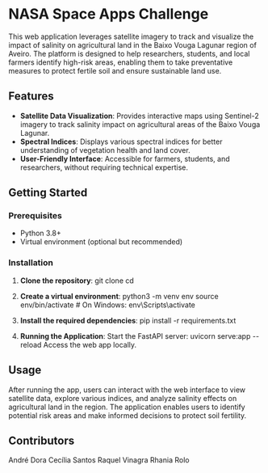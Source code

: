 # NASA Space Apps Challenge

This web application leverages satellite imagery to track and visualize the impact of salinity on agricultural land in the Baixo Vouga Lagunar region of Aveiro. The platform is designed to help researchers, students, and local farmers identify high-risk areas, enabling them to take preventative measures to protect fertile soil and ensure sustainable land use.

## Features

- **Satellite Data Visualization**: Provides interactive maps using Sentinel-2 imagery to track salinity impact on agricultural areas of the Baixo Vouga Lagunar.
- **Spectral Indices**: Displays various spectral indices for better understanding of vegetation health and land cover.
- **User-Friendly Interface**: Accessible for farmers, students, and researchers, without requiring technical expertise.

## Getting Started

### Prerequisites

- Python 3.8+
- Virtual environment (optional but recommended)

### Installation

1. **Clone the repository**:
   git clone <repository-url>
   cd <repository-folder>

2. **Create a virtual environment**:
   python3 -m venv env
   source env/bin/activate  # On Windows: env\Scripts\activate

3. **Install the required dependencies**:
   pip install -r requirements.txt

4. **Running the Application**:
   Start the FastAPI server:
   uvicorn serve:app --reload
   Access the web app locally.


## Usage

After running the app, users can interact with the web interface to view satellite data, explore various indices, and analyze salinity effects on agricultural land in the region. The application enables users to identify potential risk areas and make informed decisions to protect soil fertility.

## Contributors

André Dora
Cecília Santos
Raquel Vinagra
Rhania Rolo
